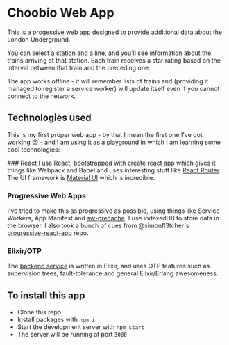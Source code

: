 # Choobio Web App

This is a progessive web app designed to provide additional data about the London Underground.  

You can select a station and a line, and you'll see information about the trains
arriving at that station. Each train receives a star rating based on the interval
between that train and the preceding one.  

The app works offline - it will remember lists of trains and (providing it managed
to register a service worker) will update itself even if you cannot connect
to the network.

## Technologies used
This is my first proper web app - by that I mean the first one I've got working
&#128521; - and I am using it as a playground in which I am learning some cool technologies:  

### React
I use React, bootstrapped with
[create react app](https://github.com/facebookincubator/create-react-app) which
gives it things like Webpack and Babel and uses interesting stuff like
[React Router](https://github.com/ReactTraining/react-router). The UI framework
is [Material UI](http://www.material-ui.com/#/) which is incredible.
### Progressive Web Apps
I've tried to make this as progressive as possible, using things like Service Workers,
App Manifest and [sw-precache](https://github.com/GoogleChrome/sw-precache).
I use indexedDB to store data in the browser. I also took a bunch of cues from @simonfl3tcher's
[progressive-react-app](https://github.com/simonfl3tcher/react-progressive-web-app)
repo.
### Elixir/OTP
The [backend service](https://github.com/joshvince/choob_service) is written in
Elixir, and uses OTP features such as supervision trees, fault-tolerance and
general Elixir/Erlang awesomeness.


## To install this app
- Clone this repo
- Install packages with `npm i`
- Start the development server with `npm start`
- The server will be running at port `3000`
